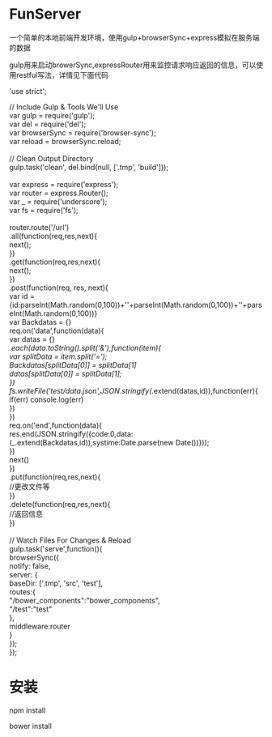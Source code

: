 # FunServer


一个简单的本地前端开发环境，使用gulp+browserSync+express模拟在服务端的数据


gulp用来启动browerSync,expressRouter用来监控请求响应返回的信息，可以使用restful写法，详情见下面代码


'use strict';<br>

// Include Gulp & Tools We'll Use<br>
var gulp = require('gulp');<br>
var del = require('del');<br>
var browserSync = require('browser-sync');<br>
var reload = browserSync.reload;<br>
<br>
// Clean Output Directory<br>
gulp.task('clean', del.bind(null, ['.tmp', 'build']));<br>
<br>
var express = require('express');<br>
var router = express.Router();<br>
var _ = require('underscore');<br>
var fs = require('fs');<br>
<br>
router.route('/url')<br>
  .all(function(req,res,next){<br>
    next();<br>
  })<br>
  .get(function(req,res,next){<br>
    next();<br>
  })<br>
  .post(function(req, res, next){<br>
    var id = {id:parseInt(Math.random(0,100))+''+parseInt(Math.random(0,100))+''+parseInt(Math.random(0,100))}<br>
    var Backdatas = {}<br>
    req.on('data',function(data){<br>
      var datas = {}<br>
      _.each(data.toString().split('&'),function(item){<br>
        var splitData = item.split('=');<br>
        Backdatas[splitData[0]] = splitData[1]<br>
        datas[splitData[0]] = splitData[1];<br>
      })<br>
      fs.writeFile('test/data.json',JSON.stringify(_.extend(datas,id)),function(err){<br>
        if(err) console.log(err)<br>
      })<br>
    })<br>
    req.on('end',function(data){<br>
      res.end(JSON.stringify({code:0,data:(_.extend(Backdatas,id)),systime:Date.parse(new Date())}));  <br>
    })<br>
    next()<br>
  })<br>
  .put(function(req,res,next){<br>
    //更改文件等<br>
  })<br>
  .delete(function(req,res,next){<br>
    //返回信息<br>
  })<br>
<br>
// Watch Files For Changes & Reload<br>
gulp.task('serve',function(){<br>
  browserSync({<br>
    notify: false,<br>
    server: {<br>
      baseDir: ['.tmp', 'src', 'test'],<br>
      routes:{<br>
        "/bower_components":"bower_components",<br>
        "/test":"test"<br>
      },<br>
      middleware:router<br>
    }<br>
  });<br>
});<br>

# 安装

npm install

bower install


